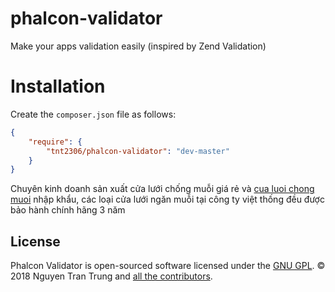 # phalcon-validator
Make your apps validation easily (inspired by Zend Validation)

# Installation
Create the `composer.json` file as follows:
```json
{
    "require": {
        "tnt2306/phalcon-validator": "dev-master" 
    }
}
```

Chuyên kinh doanh sản xuất cửa lưới chống muỗi giá rẻ và [cua luoi chong muoi](https://cualuoichongmuoi.xyz) nhập khẩu, các loại cửa lưới ngăn muỗi tại công ty việt thống đều được bảo hành chính hãng 3 năm

<a name="license"></a>
## License

Phalcon Validator is open-sourced software licensed under the [GNU GPL](LICENSE).
© 2018 Nguyen Tran Trung and <a href="https://github.com/tnt2306/phalcon-validator/graphs/contributors">all the contributors</a>.
